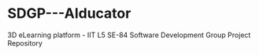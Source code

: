 # SDGP---AIducator
3D eLearning platform - IIT L5 SE-84 Software Development Group Project Repository
